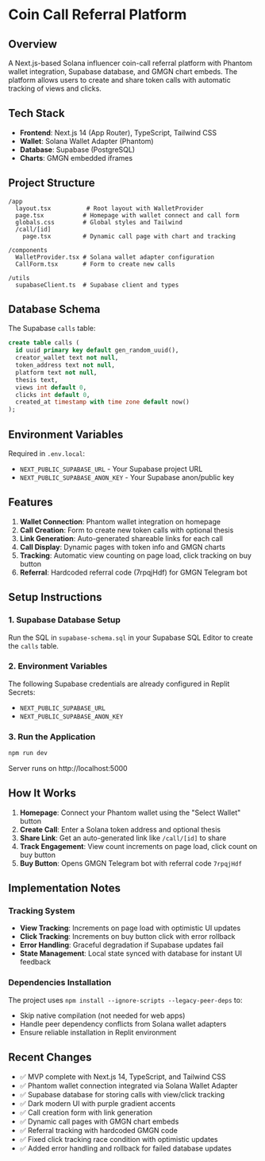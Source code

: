 # Coin Call Referral Platform

## Overview
A Next.js-based Solana influencer coin-call referral platform with Phantom wallet integration, Supabase database, and GMGN chart embeds. The platform allows users to create and share token calls with automatic tracking of views and clicks.

## Tech Stack
- **Frontend**: Next.js 14 (App Router), TypeScript, Tailwind CSS
- **Wallet**: Solana Wallet Adapter (Phantom)
- **Database**: Supabase (PostgreSQL)
- **Charts**: GMGN embedded iframes

## Project Structure
```
/app
  layout.tsx          # Root layout with WalletProvider
  page.tsx           # Homepage with wallet connect and call form
  globals.css        # Global styles and Tailwind
  /call/[id]
    page.tsx         # Dynamic call page with chart and tracking

/components
  WalletProvider.tsx # Solana wallet adapter configuration
  CallForm.tsx       # Form to create new calls

/utils
  supabaseClient.ts  # Supabase client and types
```

## Database Schema
The Supabase `calls` table:
```sql
create table calls (
  id uuid primary key default gen_random_uuid(),
  creator_wallet text not null,
  token_address text not null,
  platform text not null,
  thesis text,
  views int default 0,
  clicks int default 0,
  created_at timestamp with time zone default now()
);
```

## Environment Variables
Required in `.env.local`:
- `NEXT_PUBLIC_SUPABASE_URL` - Your Supabase project URL
- `NEXT_PUBLIC_SUPABASE_ANON_KEY` - Your Supabase anon/public key

## Features
1. **Wallet Connection**: Phantom wallet integration on homepage
2. **Call Creation**: Form to create new token calls with optional thesis
3. **Link Generation**: Auto-generated shareable links for each call
4. **Call Display**: Dynamic pages with token info and GMGN charts
5. **Tracking**: Automatic view counting on page load, click tracking on buy button
6. **Referral**: Hardcoded referral code (7rpqjHdf) for GMGN Telegram bot

## Setup Instructions

### 1. Supabase Database Setup
Run the SQL in `supabase-schema.sql` in your Supabase SQL Editor to create the `calls` table.

### 2. Environment Variables
The following Supabase credentials are already configured in Replit Secrets:
- `NEXT_PUBLIC_SUPABASE_URL`
- `NEXT_PUBLIC_SUPABASE_ANON_KEY`

### 3. Run the Application
```bash
npm run dev
```
Server runs on http://localhost:5000

## How It Works

1. **Homepage**: Connect your Phantom wallet using the "Select Wallet" button
2. **Create Call**: Enter a Solana token address and optional thesis
3. **Share Link**: Get an auto-generated link like `/call/[id]` to share
4. **Track Engagement**: View count increments on page load, click count on buy button
5. **Buy Button**: Opens GMGN Telegram bot with referral code `7rpqjHdf`

## Implementation Notes

### Tracking System
- **View Tracking**: Increments on page load with optimistic UI updates
- **Click Tracking**: Increments on buy button click with error rollback
- **Error Handling**: Graceful degradation if Supabase updates fail
- **State Management**: Local state synced with database for instant UI feedback

### Dependencies Installation
The project uses `npm install --ignore-scripts --legacy-peer-deps` to:
- Skip native compilation (not needed for web apps)
- Handle peer dependency conflicts from Solana wallet adapters
- Ensure reliable installation in Replit environment

## Recent Changes
- ✅ MVP complete with Next.js 14, TypeScript, and Tailwind CSS
- ✅ Phantom wallet connection integrated via Solana Wallet Adapter  
- ✅ Supabase database for storing calls with view/click tracking
- ✅ Dark modern UI with purple gradient accents
- ✅ Call creation form with link generation
- ✅ Dynamic call pages with GMGN chart embeds
- ✅ Referral tracking with hardcoded GMGN code
- ✅ Fixed click tracking race condition with optimistic updates
- ✅ Added error handling and rollback for failed database updates
